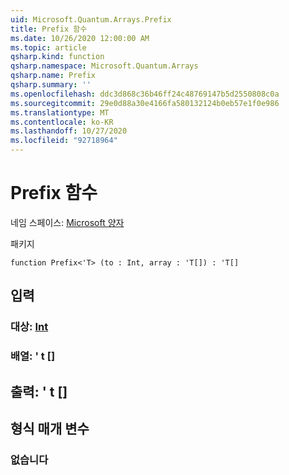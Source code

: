 ```yaml
---
uid: Microsoft.Quantum.Arrays.Prefix
title: Prefix 함수
ms.date: 10/26/2020 12:00:00 AM
ms.topic: article
qsharp.kind: function
qsharp.namespace: Microsoft.Quantum.Arrays
qsharp.name: Prefix
qsharp.summary: ''
ms.openlocfilehash: ddc3d868c36b46ff24c48769147b5d2550808c0a
ms.sourcegitcommit: 29e0d88a30e4166fa580132124b0eb57e1f0e986
ms.translationtype: MT
ms.contentlocale: ko-KR
ms.lasthandoff: 10/27/2020
ms.locfileid: "92718964"
---
```

# <a name="prefix-function"></a>Prefix 함수

네임 스페이스: [Microsoft 양자](xref:Microsoft.Quantum.Arrays)

패키지 [](https://nuget.org/packages/)




```qsharp
function Prefix<'T> (to : Int, array : 'T[]) : 'T[]
```


## <a name="input"></a>입력

### <a name="to--int"></a>대상: [Int](xref:microsoft.quantum.lang-ref.int)




### <a name="array--t"></a>배열: ' t []





## <a name="output--t"></a>출력: ' t []



## <a name="type-parameters"></a>형식 매개 변수

### <a name="t"></a>없습니다

